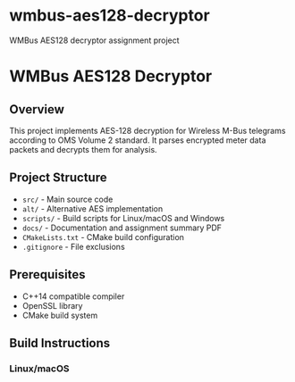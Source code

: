 # wmbus-aes128-decryptor
WMBus AES128 decryptor assignment project
# WMBus AES128 Decryptor

## Overview

This project implements AES-128 decryption for Wireless M-Bus telegrams according to OMS Volume 2 standard. It parses encrypted meter data packets and decrypts them for analysis.

## Project Structure

- `src/` - Main source code
- `alt/` - Alternative AES implementation
- `scripts/` - Build scripts for Linux/macOS and Windows
- `docs/` - Documentation and assignment summary PDF
- `CMakeLists.txt` - CMake build configuration
- `.gitignore` - File exclusions

## Prerequisites

- C++14 compatible compiler
- OpenSSL library
- CMake build system

## Build Instructions

### Linux/macOS

